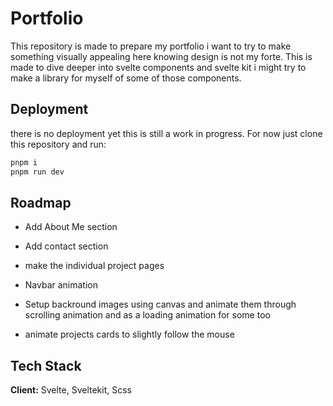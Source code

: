 
# Portfolio

This repository is made to prepare my portfolio i want to try to make something visually appealing here knowing design is not my forte. This is made to dive deeper into svelte components and svelte kit i might try to make a library for myself of some of those components.

## Deployment

there is no deployment yet this is still a work in progress.
For now just clone this repository and run:

```bash
pnpm i
pnpm run dev
```


## Roadmap

- Add About Me section

- Add contact section

- make the individual project pages 

- Navbar animation 

- Setup backround images using canvas and animate them through scrolling animation and as a loading animation for some too

- animate projects cards to slightly follow the mouse



## Tech Stack

**Client:** Svelte, Sveltekit, Scss


